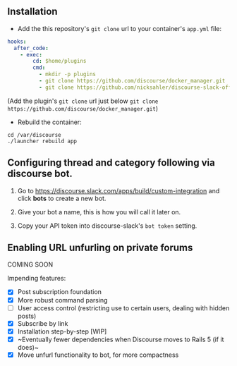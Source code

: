 ## Installation

* Add the this repository's `git clone` url to your container's `app.yml` file:

```yml
hooks:
  after_code:
    - exec:
        cd: $home/plugins
        cmd:
          - mkdir -p plugins
          - git clone https://github.com/discourse/docker_manager.git
          - git clone https://github.com/nicksahler/discourse-slack-official.git
```

(Add the plugin's `git clone` url just below `git clone https://github.com/discourse/docker_manager.git`)

* Rebuild the container:

```
cd /var/discourse
./launcher rebuild app
```

## Configuring thread and category following via discourse bot.

1. Go to https://discourse.slack.com/apps/build/custom-integration and click **bots** to create a new bot.

2. Give your bot a name, this is how you will call it later on.

3. Copy your API token into discourse-slack's `bot token` setting.

## Enabling URL unfurling on private forums 

COMING SOON


Impending features:
- [x] Post subscription foundation
- [x] More robust command parsing 
- [ ] User access control (restricting use to certain users, dealing with hidden posts)
- [x] Subscribe by link
- [x] Installation step-by-step [WIP]
- [x] ~Eventually fewer dependencies when Discourse moves to Rails 5 (if it does)~
- [x] Move unfurl functionality to bot, for more compactness
